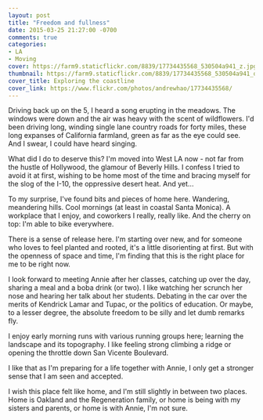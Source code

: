 ```yaml
---
layout: post
title: "Freedom and fullness"
date: 2015-03-25 21:27:00 -0700
comments: true
categories:
- LA
- Moving
cover: https://farm9.staticflickr.com/8839/17734435568_530504a941_z.jpg
thumbnail: https://farm9.staticflickr.com/8839/17734435568_530504a941_q.jpg
cover_title: Exploring the coastline
cover_link: https://www.flickr.com/photos/andrewhao/17734435568/
---
```

Driving back up on the 5, I heard a song erupting in the meadows. The windows were down and the air was heavy with the scent of wildflowers. I'd been driving long, winding single lane country roads for forty miles, these long expanses of California farmland, green as far as the eye could see. And I swear, I could have heard singing.

What did I do to deserve this? I'm moved into West LA now - not far from the hustle of Hollywood, the glamour of Beverly Hills. I confess I tried to avoid it at first, wishing to be home most of the time and bracing myself for the slog of the I-10, the oppressive desert heat. And yet...

To my surprise, I've found bits and pieces of home here. Wandering, meandering hills. Cool mornings (at least in coastal Santa Monica). A workplace that I enjoy, and coworkers I really, really like. And the cherry on top: I'm able to bike everywhere.

There is a sense of release here. I'm starting over new, and for someone who loves to feel planted and rooted, it's a little disorienting at first. But with the openness of space and time, I'm finding that this is the right place for me to be right now.

I look forward to meeting Annie after her classes, catching up over the day, sharing a meal and a boba drink (or two). I like watching her scrunch her nose and hearing her talk about her students. Debating in the car over the merits of Kendrick Lamar and Tupac, or the politics of education. Or maybe, to a lesser degree, the absolute freedom to be silly and let dumb remarks fly.

I enjoy early morning runs with various running groups here; learning the landscape and its topography. I like feeling strong climbing a ridge or opening the throttle down San Vicente Boulevard.

I like that as I'm preparing for a life together with Annie, I only get a stronger sense that I am seen and accepted.

I wish this place felt like home, and I'm still slightly in between two places. Home is Oakland and the Regeneration family, or home is being with my sisters and parents, or home is with Annie, I'm not sure.
